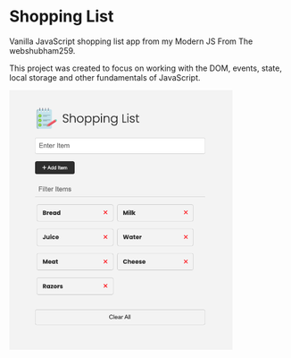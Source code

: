 # Shopping List

Vanilla JavaScript shopping list app from my Modern JS From The webshubham259.

This project was created to focus on working with the DOM, events, state, local storage and other fundamentals of JavaScript.

<img src="images/screen.png" width="400">
